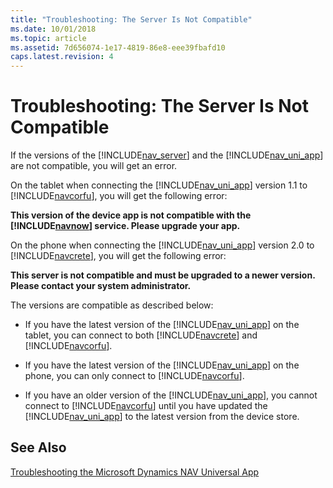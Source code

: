 ```yaml
---
title: "Troubleshooting: The Server Is Not Compatible"
ms.date: 10/01/2018
ms.topic: article
ms.assetid: 7d656074-1e17-4819-86e8-eee39fbafd10
caps.latest.revision: 4
---
```

# Troubleshooting: The Server Is Not Compatible
If the versions of the [!INCLUDE[nav_server](includes/nav_server_md.md)] and the [!INCLUDE[nav_uni_app](includes/nav_uni_app_md.md)] are not compatible, you will get an error.  
  
 On the tablet when connecting the [!INCLUDE[nav_uni_app](includes/nav_uni_app_md.md)] version 1.1 to [!INCLUDE[navcorfu](includes/navcorfu_md.md)], you will get the following error:  
  
 **This version of the device app is not compatible with the [!INCLUDE[navnow](includes/navnow_md.md)] service. Please upgrade your app.**  
  
 On the phone when connecting the [!INCLUDE[nav_uni_app](includes/nav_uni_app_md.md)] version 2.0 to [!INCLUDE[navcrete](includes/navcrete_md.md)], you will get the following error:  
  
 **This server is not compatible and must be upgraded to a newer version. Please contact your system administrator.**  
  
 The versions are compatible as described below:  
  
-   If you have the latest version of the [!INCLUDE[nav_uni_app](includes/nav_uni_app_md.md)] on the tablet, you can connect to both [!INCLUDE[navcrete](includes/navcrete_md.md)] and [!INCLUDE[navcorfu](includes/navcorfu_md.md)].  
  
-   If you have the latest version of the [!INCLUDE[nav_uni_app](includes/nav_uni_app_md.md)] on the phone, you can only connect to [!INCLUDE[navcorfu](includes/navcorfu_md.md)].  
  
-   If you have an older version of the [!INCLUDE[nav_uni_app](includes/nav_uni_app_md.md)], you cannot connect to [!INCLUDE[navcorfu](includes/navcorfu_md.md)] until you have updated the [!INCLUDE[nav_uni_app](includes/nav_uni_app_md.md)] to the latest version from the device store.  
  
## See Also  
 [Troubleshooting the Microsoft Dynamics NAV Universal App](Troubleshooting-the-Microsoft-Dynamics-NAV-Universal-App.md)